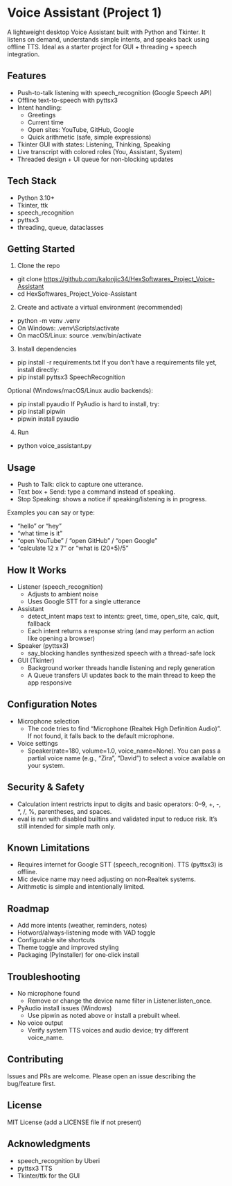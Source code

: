 # Voice Assistant (Project 1)

A lightweight desktop Voice Assistant built with Python and Tkinter. It listens on demand, understands simple intents, and speaks back using offline TTS. Ideal as a starter project for GUI + threading + speech integration.

## Features

- Push-to-talk listening with speech_recognition (Google Speech API)
- Offline text-to-speech with pyttsx3
- Intent handling:
  - Greetings
  - Current time
  - Open sites: YouTube, GitHub, Google
  - Quick arithmetic (safe, simple expressions)
- Tkinter GUI with states: Listening, Thinking, Speaking
- Live transcript with colored roles (You, Assistant, System)
- Threaded design + UI queue for non-blocking updates

## Tech Stack

- Python 3.10+
- Tkinter, ttk
- speech_recognition
- pyttsx3
- threading, queue, dataclasses

## Getting Started

1) Clone the repo
- git clone https://github.com/kalonjic34/HexSoftwares_Project_Voice-Assistant
- cd HexSoftwares_Project_Voice-Assistant

2) Create and activate a virtual environment (recommended)
- python -m venv .venv
- On Windows: .venv\Scripts\activate
- On macOS/Linux: source .venv/bin/activate

3) Install dependencies
- pip install -r requirements.txt
If you don’t have a requirements file yet, install directly:
- pip install pyttsx3 SpeechRecognition

Optional (Windows/macOS/Linux audio backends):
- pip install pyaudio
If PyAudio is hard to install, try:
- pip install pipwin
- pipwin install pyaudio

4) Run
- python voice_assistant.py

## Usage

- Push to Talk: click to capture one utterance.
- Text box + Send: type a command instead of speaking.
- Stop Speaking: shows a notice if speaking/listening is in progress.

Examples you can say or type:
- “hello” or “hey”
- “what time is it”
- “open YouTube” / “open GitHub” / “open Google”
- “calculate 12 x 7” or “what is (20+5)/5”

## How It Works

- Listener (speech_recognition)
  - Adjusts to ambient noise
  - Uses Google STT for a single utterance
- Assistant
  - detect_intent maps text to intents: greet, time, open_site, calc, quit, fallback
  - Each intent returns a response string (and may perform an action like opening a browser)
- Speaker (pyttsx3)
  - say_blocking handles synthesized speech with a thread-safe lock
- GUI (Tkinter)
  - Background worker threads handle listening and reply generation
  - A Queue transfers UI updates back to the main thread to keep the app responsive

## Configuration Notes

- Microphone selection
  - The code tries to find “Microphone (Realtek High Definition Audio)”. If not found, it falls back to the default microphone.
- Voice settings
  - Speaker(rate=180, volume=1.0, voice_name=None). You can pass a partial voice name (e.g., “Zira”, “David”) to select a voice available on your system.

## Security & Safety

- Calculation intent restricts input to digits and basic operators: 0–9, +, -, *, /, %, parentheses, and spaces.
- eval is run with disabled builtins and validated input to reduce risk. It’s still intended for simple math only.

## Known Limitations

- Requires internet for Google STT (speech_recognition). TTS (pyttsx3) is offline.
- Mic device name may need adjusting on non‑Realtek systems.
- Arithmetic is simple and intentionally limited.

## Roadmap

- Add more intents (weather, reminders, notes)
- Hotword/always‑listening mode with VAD toggle
- Configurable site shortcuts
- Theme toggle and improved styling
- Packaging (PyInstaller) for one‑click install

## Troubleshooting

- No microphone found
  - Remove or change the device name filter in Listener.listen_once.
- PyAudio install issues (Windows)
  - Use pipwin as noted above or install a prebuilt wheel.
- No voice output
  - Verify system TTS voices and audio device; try different voice_name.

## Contributing

Issues and PRs are welcome. Please open an issue describing the bug/feature first.

## License

MIT License (add a LICENSE file if not present)

## Acknowledgments

- speech_recognition by Uberi
- pyttsx3 TTS
- Tkinter/ttk for the GUI

